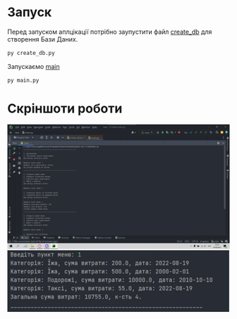 # Запуск

Перед запуском аплцікації потрібно заупустити файл [create_db](create_db.py) для створення Бази Даних. 

```bash
py create_db.py
```
Запускаємо  [main](main.py)
```bash
py main.py
```
# Скріншоти роботи 

<img src="./img/1.png">

<img src="./img/2.png">